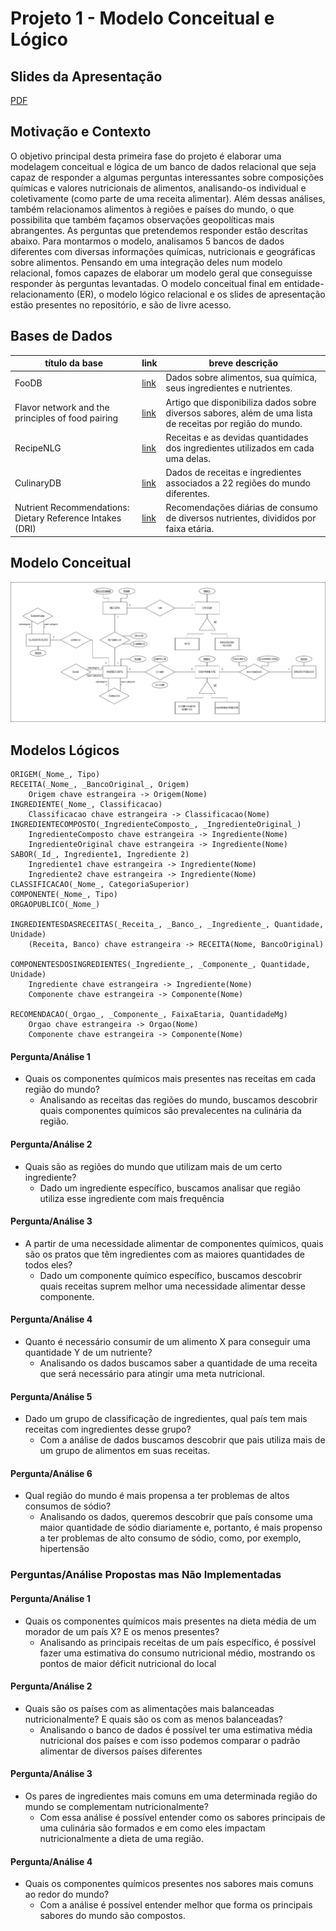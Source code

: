 # Projeto 1 - Modelo Conceitual e Lógico

## Slides da Apresentação
[PDF](PROJETO_1.pdf)

## Motivação e Contexto
O objetivo principal desta primeira fase do projeto é elaborar uma modelagem conceitual e lógica de um banco de dados relacional que seja capaz de responder a algumas perguntas interessantes sobre composições químicas e valores nutricionais de alimentos, analisando-os individual e coletivamente (como parte de uma receita alimentar). Além dessas análises, também relacionamos alimentos à regiões e países do mundo, o que possibilita que também façamos observações geopolíticas mais abrangentes. As perguntas que pretendemos responder estão descritas abaixo. Para montarmos o modelo, analisamos 5 bancos de dados diferentes com diversas informações químicas, nutricionais e geográficas sobre alimentos. Pensando em uma integração deles num modelo relacional, fomos capazes de elaborar um modelo geral que conseguisse responder às perguntas levantadas. O modelo conceitual final em entidade-relacionamento (ER), o modelo lógico relacional e os slides de apresentação estão presentes no repositório, e são de livre acesso.

## Bases de Dados
título da base | link | breve descrição
----- | ----- | -----
FooDB | [link](https://foodb.ca/) | Dados sobre alimentos, sua química, seus ingredientes e nutrientes.
Flavor network and the principles of food pairing | [link](https://doi.org/10.1038/srep00196) | Artigo que disponibiliza dados sobre diversos sabores, além de uma lista de receitas por região do mundo.
RecipeNLG | [link](https://recipenlg.cs.put.poznan.pl/) | Receitas e as devidas quantidades dos ingredientes utilizados em cada uma delas.
CulinaryDB | [link](https://cosylab.iiitd.edu.in/culinarydb/) | Dados de receitas e ingredientes associados a 22 regiões do mundo diferentes.
Nutrient Recommendations: Dietary Reference Intakes (DRI) | [link](https://ods.od.nih.gov/HealthInformation/nutrientrecommendations.aspx) | Recomendações diárias de consumo de diversos nutrientes, divididos por faixa etária.


## Modelo Conceitual

![Entidade Relacional](images/ER.jpg)

## Modelos Lógicos
~~~
ORIGEM(_Nome_, Tipo)
RECEITA(_Nome_, _BancoOriginal_, Origem)
	Origem chave estrangeira -> Origem(Nome)
INGREDIENTE(_Nome_, Classificacao)
	Classificacao chave estrangeira -> Classificacao(Nome)
INGREDIENTECOMPOSTO(_IngredienteComposto_, _IngredienteOriginal_)
	IngredienteComposto chave estrangeira -> Ingrediente(Nome)
	IngredienteOriginal chave estrangeira -> Ingrediente(Nome)
SABOR(_Id_, Ingrediente1, Ingrediente 2)
	Ingrediente1 chave estrangeira -> Ingrediente(Nome)
	Ingrediente2 chave estrangeira -> Ingrediente(Nome)
CLASSIFICACAO(_Nome_, CategoriaSuperior)
COMPONENTE(_Nome_, Tipo)
ORGAOPUBLICO(_Nome_)

INGREDIENTESDASRECEITAS(_Receita_, _Banco_, _Ingrediente_, Quantidade, Unidade)
	(Receita, Banco) chave estrangeira -> RECEITA(Nome, BancoOriginal)

COMPONENTESDOSINGREDIENTES(_Ingrediente_, _Componente_, Quantidade, Unidade)
	Ingrediente chave estrangeira -> Ingrediente(Nome)
	Componente chave estrangeira -> Componente(Nome)

RECOMENDACAO(_Orgao_, _Componente_, FaixaEtaria, QuantidadeMg)
	Orgao chave estrangeira -> Orgao(Nome)
	Componente chave estrangeira -> Componente(Nome)
~~~

#### Pergunta/Análise 1
* Quais os componentes químicos mais presentes nas receitas em cada região do mundo?
  * Analisando as receitas das regiões do mundo, buscamos descobrir quais componentes químicos são prevalecentes na culinária da região.

#### Pergunta/Análise 2
* Quais são as regiões do mundo que utilizam mais de um certo ingrediente?
  * Dado um ingrediente específico, buscamos analisar que região utiliza esse ingrediente com mais frequência

#### Pergunta/Análise 3
* A partir de uma necessidade alimentar de componentes químicos, quais são os pratos que têm ingredientes com as maiores quantidades de todos eles?
  * Dado um componente químico específico, buscamos descobrir quais receitas suprem melhor uma necessidade alimentar desse componente.

#### Pergunta/Análise 4
* Quanto é necessário consumir de um alimento X para conseguir uma quantidade Y de um nutriente?
  * Analisando os dados buscamos saber a quantidade de uma receita que será necessário para atingir uma meta nutricional.

#### Pergunta/Análise 5
* Dado um grupo de classificação de ingredientes, qual país tem mais receitas com ingredientes desse grupo?
  * Com a análise de dados buscamos descobrir que pais utiliza mais de um grupo de alimentos em suas receitas.

#### Pergunta/Análise 6
* Qual região do mundo é mais propensa a ter problemas de altos consumos de sódio?
  * Analisando os dados, queremos descobrir que país consome uma maior quantidade de sódio diariamente e, portanto, é mais propenso a ter problemas de alto consumo de sódio, como, por exemplo, hipertensão

### Perguntas/Análise Propostas mas Não Implementadas

#### Pergunta/Análise 1
* Quais os componentes químicos mais presentes na dieta média de um morador de um país X? E os menos presentes?
  * Analisando as principais receitas de um país específico, é possível fazer uma estimativa do consumo nutricional médio, mostrando os pontos de maior déficit nutricional do local 

#### Pergunta/Análise 2
* Quais são os países com as alimentações mais balanceadas nutricionalmente? E quais são os com as menos balanceadas?
  * Analisando o banco de dados é possível ter uma estimativa média nutricional dos países e com isso podemos comparar o padrão alimentar de diversos países diferentes

#### Pergunta/Análise 3
* Os pares de ingredientes mais comuns em uma determinada região do mundo se complementam nutricionalmente?
  * Com essa análise é possível entender como os sabores principais de uma culinária são formados e em como eles impactam nutricionalmente a dieta de uma região.

#### Pergunta/Análise 4
* Quais os componentes químicos presentes nos sabores mais comuns ao redor do mundo?
  * Com a análise é possível entender melhor que forma os principais sabores do mundo são compostos.
